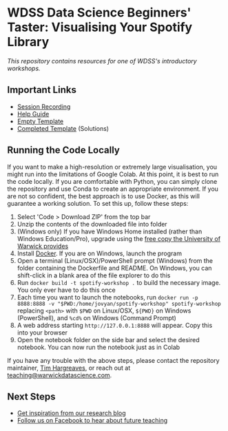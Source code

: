 # WDSS Data Science Beginners' Taster: Visualising Your Spotify Library

_This repository contains resources for one of WDSS's introductory workshops._

## Important Links

- [Session Recording](https://youtu.be/o0yVk7hABsM)
- [Help Guide](https://colab.research.google.com/github/warwickdatascience/spotify-workshop/blob/master/notebooks/help-guide.ipynb)
- [Empty Template](https://colab.research.google.com/github/warwickdatascience/spotify-workshop/blob/master/notebooks/template-empty.ipynb)
- [Completed Template](https://colab.research.google.com/github/warwickdatascience/spotify-workshop/blob/master/notebooks/template-complete.ipynb) (Solutions)

## Running the Code Locally

If you want to make a high-resolution or extremely large visualisation, you might run into the limitations of Google Colab. At this point, it is best to run the code locally. If you are comfortable with Python, you can simply clone the repository and use Conda to create an appropriate environment. If you are not so confident, the best approach is to use Docker, as this will guarantee a working solution. To set this up, follow these steps:

1. Select 'Code > Download ZIP' from the top bar
2. Unzip the contents of the downloaded file into folder
3. (Windows only) If you have Windows Home installed (rather than Windows Education/Pro), upgrade using the [free copy the University of Warwick provides](https://warwick.ac.uk/services/its/servicessupport/software/microsoft/windows10student)
4. Install [Docker](https://docs.docker.com/engine/install/). If you are on Windows, launch the program
5. Open a terminal (Linux/OSX)/PowerShell prompt (Windows) from the folder containing the Dockerfile and README. On Windows, you can shift-click in a blank area of the file explorer to do this
6. Run `docker build -t spotify-workshop .` to build the necessary image. You only ever have to do this once
7. Each time you want to launch the notebooks, run `docker run -p 8888:8888 -v "$PWD:/home/jovyan/spotify-workshop" spotify-workshop` replacing `<path>` with `$PWD` on Linux/OSX, `${PWD}` on Windows (PowerShell), and `%cd%` on Windows (Command Prompt)
8. A web address starting `http://127.0.0.1:8888` will appear. Copy this into your browser
9. Open the notebook folder on the side bar and select the desired notebook. You can now run the notebook just as in Colab

If you have any trouble with the above steps, please contact the repository maintainer, [Tim Hargreaves](https://www.linkedin.com/in/tim-hargreaves/), or reach out at [teaching@warwickdatascience.com](mailto:teaching@warwickdatascience.com).

## Next Steps

- [Get inspiration from our research blog](http://research.warwickdatascience.com/)
- [Follow us on Facebook to hear about future teaching](https://www.facebook.com/warwickdatasciencesociety)
